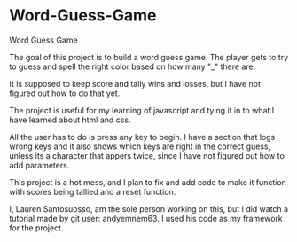 # Word-Guess-Game
Word Guess Game

The goal of this project is to build a word guess game. The player gets to try to guess and spell the right color based on how many "_" there are.  

It is supposed to keep score and tally wins and losses, but I have not figured out how to do that yet.  

The project is useful for my learning of javascript and tying it in to what I have learned about html and css. 

All the user has to do is press any key to begin.  I have a section that logs wrong keys and it also shows which keys are right in the correct guess, unless its a character that appers twice, since I have not figured out how to add parameters. 

This project is a hot mess, and I plan to fix and add code to make it function with scores being tallied and a reset function. 

I, Lauren Santosuosso, am the sole person working on this, but I did watch a tutorial made by git user: andyemnem63. I used his code as my framework for the project.  
